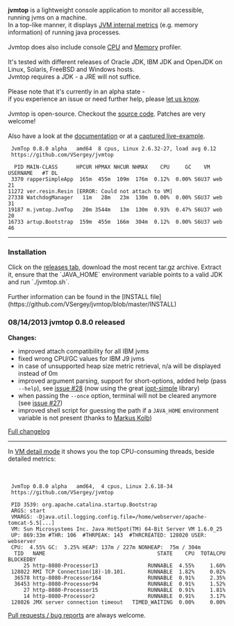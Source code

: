 <b>jvmtop</b> is a lightweight console application to monitor all accessible, running jvms on a machine.<br>
In a top-like manner, it displays <a href='https://github.com/VSergey/jvmtop/blob/master/doc/ExampleOutput.md'>JVM internal metrics</a> (e.g. memory information) of running java processes.<br>
<br>
Jvmtop does also include console <a href='https://github.com/VSergey/jvmtop/blob/master/doc/ConsoleProfiler.md'>CPU</a> and <a href='https://github.com/VSergey/jvmtop/blob/master/doc/HeapProfiler.md'>Memory</a> profiler.<br>
<br>
It's tested with different releases of Oracle JDK, IBM JDK and OpenJDK on Linux, Solaris, FreeBSD and Windows hosts.<br>
Jvmtop requires a JDK - a JRE will not suffice.<br>
<br>
Please note that it's currently in an alpha state -<br>
if you experience an issue or need further help, please <a href='https://github.com/VSergey/jvmtop/issues'>let us know</a>.<br>
<br>
Jvmtop is open-source. Checkout the <a href='https://github.com/VSergey/jvmtop'>source code</a>. Patches are very welcome!<br>
<br>
Also have a look at the <a href='https://github.com/VSergey/jvmtop/blob/master/doc/Documentation.md'>documentation</a> or at a <a href='https://github.com/VSergey/jvmtop/blob/master/doc/ExampleOutput.md'>captured live-example</a>.<br>

```
 JvmTop 0.8.0 alpha   amd64  8 cpus, Linux 2.6.32-27, load avg 0.12
 https://github.com/VSergey/jvmtop

  PID MAIN-CLASS      HPCUR HPMAX NHCUR NHMAX    CPU     GC    VM USERNAME   #T DL
 3370 rapperSimpleApp  165m  455m  109m  176m  0.12%  0.00% S6U37 web        21
11272 ver.resin.Resin [ERROR: Could not attach to VM]
27338 WatchdogManager   11m   28m   23m  130m  0.00%  0.00% S6U37 web        31
19187 m.jvmtop.JvmTop   20m 3544m   13m  130m  0.93%  0.47% S6U37 web        20
16733 artup.Bootstrap  159m  455m  166m  304m  0.12%  0.00% S6U37 web        46
```

<hr />

<h3>Installation</h3>
Click on the <a href="https://github.com/VSergey/jvmtop/releases"> releases tab</a>, download the
most recent tar.gz archive. Extract it, ensure that the `JAVA_HOME` environment variable points to a valid JDK and run `./jvmtop.sh`.<br><br>
Further information can be found in the [INSTALL file](https://github.com/VSergey/jvmtop/blob/master/INSTALL)



<h3>08/14/2013 jvmtop 0.8.0 released</h3>
<b>Changes:</b>
<ul><li>improved attach compatibility for all IBM jvms<br>
</li><li>fixed wrong CPU/GC values for IBM J9 jvms<br>
</li><li>in case of unsupported heap size metric retrieval, n/a will be displayed instead of 0m<br>
</li><li>improved argument parsing, support for short-options, added help (pass <code>--help</code>), see <a href='https://github.com/VSergey/jvmtop/issues/28'>issue #28</a> (now using the great <a href='http://pholser.github.io/jopt-simple'>jopt-simple</a> library)<br>
</li><li>when passing the <code>--once</code> option, terminal will not be cleared anymore (see <a href='https://github.com/VSergey/jvmtop/issues/27'>issue #27</a>)<br>
</li><li>improved shell script for guessing the path if a <code>JAVA_HOME</code> environment variable is not present (thanks to <a href='https://groups.google.com/forum/#!topic/jvmtop-discuss/KGg_WpL_yAU'>Markus Kolb</a>)</li></ul>

<a href='https://github.com/VSergey/jvmtop/blob/master/doc/Changelog.md'>Full changelog</a>

<hr />

In <a href='https://github.com/VSergey/jvmtop/blob/master/doc/ExampleOutput.md'>VM detail mode</a> it shows you the top CPU-consuming threads, beside detailed metrics:<br>
<br>
<br>

```
 JvmTop 0.8.0 alpha   amd64,  4 cpus, Linux 2.6.18-34
 https://github.com/VSergey/jvmtop

 PID 3539: org.apache.catalina.startup.Bootstrap
 ARGS: start
 VMARGS: -Djava.util.logging.config.file=/home/webserver/apache-tomcat-5.5[...]
 VM: Sun Microsystems Inc. Java HotSpot(TM) 64-Bit Server VM 1.6.0_25
 UP: 869:33m #THR: 106  #THRPEAK: 143  #THRCREATED: 128020 USER: webserver
 CPU:  4.55% GC:  3.25% HEAP: 137m / 227m NONHEAP:  75m / 304m
  TID   NAME                                    STATE    CPU  TOTALCPU BLOCKEDBY
     25 http-8080-Processor13                RUNNABLE  4.55%     1.60%
 128022 RMI TCP Connection(18)-10.101.       RUNNABLE  1.82%     0.02%
  36578 http-8080-Processor164               RUNNABLE  0.91%     2.35%
  36453 http-8080-Processor94                RUNNABLE  0.91%     1.52%
     27 http-8080-Processor15                RUNNABLE  0.91%     1.81%
     14 http-8080-Processor2                 RUNNABLE  0.91%     3.17%
 128026 JMX server connection timeout   TIMED_WAITING  0.00%     0.00%
```

<a href='https://github.com/VSergey/jvmtop/issues'>Pull requests / bug reports</a> are always welcome.<br>
<br>
